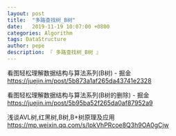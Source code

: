 ```yaml
---
layout: post
title:  "多路查找树_B树"
date:   2019-11-19 10:07:00 +0800
categories: Algorithm
tags: DataStructure
author: pepe
description: 『 多路查找树_B树 』
---
```



看图轻松理解数据结构与算法系列(B树) - 掘金
https://juejin.im/post/5b873a1af265da43741e2328

看图轻松理解数据结构与算法系列(B树的删除) - 掘金
https://juejin.im/post/5b95ba52f265da0af87952a9

浅谈AVL树,红黑树,B树,B+树原理及应用
https://mp.weixin.qq.com/s/lpkVhPRcoe8Q3h9OA0gCjw






























